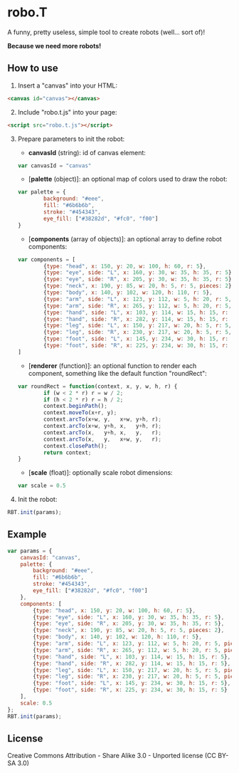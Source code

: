 robo.T
===========
A funny, pretty useless, simple tool to create robots (well... sort of)!

**Because we need more robots!**

How to use
-----------
1. Insert a "canvas" into your HTML:
```html
<canvas id="canvas"></canvas>
```

2. Include "robo.t.js" into your page:
```html
<script src="robo.t.js"></script>
```

3. Prepare parameters to init the robot:

    * **canvasId** (string): id of canvas element:   
    ```javascript
    var canvasId = "canvas"
    ```
    
    * [**palette** (object)]: an optional map of colors used to draw the robot:
    ```javascript
    var palette = {
        	background: "#eee",
        	fill: "#6b6b6b",
        	stroke: "#454343",
        	eye_fill: ["#38282d", "#fc0", "f00"]
    }
    ```
    
    * [**components** (array of objects)]: an optional array to define robot components:
    ```javascript
    var components = [
        	{type: "head", x: 150, y: 20, w: 100, h: 60, r: 5},
			{type: "eye", side: "L", x: 160, y: 30, w: 35, h: 35, r: 5},
			{type: "eye", side: "R", x: 205, y: 30, w: 35, h: 35, r: 5},
			{type: "neck", x: 190, y: 85, w: 20, h: 5, r: 5, pieces: 2},
			{type: "body", x: 140, y: 102, w: 120, h: 110, r: 5},
			{type: "arm", side: "L", x: 123, y: 112, w: 5, h: 20, r: 5, pieces: 2},
			{type: "arm", side: "R", x: 265, y: 112, w: 5, h: 20, r: 5, pieces: 2},
			{type: "hand", side: "L", x: 103, y: 114, w: 15, h: 15, r: 5},
			{type: "hand", side: "R", x: 282, y: 114, w: 15, h: 15, r: 5},
			{type: "leg", side: "L", x: 150, y: 217, w: 20, h: 5, r: 5, pieces: 2},
			{type: "leg", side: "R", x: 230, y: 217, w: 20, h: 5, r: 5, pieces: 2},
			{type: "foot", side: "L", x: 145, y: 234, w: 30, h: 15, r: 5},
			{type: "foot", side: "R", x: 225, y: 234, w: 30, h: 15, r: 5}
	]
    ```
    
    * [**renderer** (function)]: an optional function to render each component, something like the default function "roundRect":
    ```javascript
    var roundRect = function(context, x, y, w, h, r) {
			if (w < 2 * r) r = w / 2;
			if (h < 2 * r) r = h / 2;
			context.beginPath();
			context.moveTo(x+r, y);
			context.arcTo(x+w, y,   x+w, y+h, r);
			context.arcTo(x+w, y+h, x,   y+h, r);
			context.arcTo(x,   y+h, x,   y,   r);
			context.arcTo(x,   y,   x+w, y,   r);
			context.closePath();
			return context;
	}
    ```
    
    * [**scale** (float)]: optionally scale robot dimensions:
    ```javascript
    var scale = 0.5
    ```
    
4. Init the robot:
```javascript
RBT.init(params);
```

Example
-----------
```javascript
var params = {
    canvasId: "canvas",
    palette: {
        background: "#eee",
        fill: "#6b6b6b", 
        stroke: "#454343", 
        eye_fill: ["#38282d", "#fc0", "f00"]
    },
    components: [
		{type: "head", x: 150, y: 20, w: 100, h: 60, r: 5},
		{type: "eye", side: "L", x: 160, y: 30, w: 35, h: 35, r: 5},
		{type: "eye", side: "R", x: 205, y: 30, w: 35, h: 35, r: 5},
		{type: "neck", x: 190, y: 85, w: 20, h: 5, r: 5, pieces: 2},
		{type: "body", x: 140, y: 102, w: 120, h: 110, r: 5},
		{type: "arm", side: "L", x: 123, y: 112, w: 5, h: 20, r: 5, pieces: 2},
		{type: "arm", side: "R", x: 265, y: 112, w: 5, h: 20, r: 5, pieces: 2},
		{type: "hand", side: "L", x: 103, y: 114, w: 15, h: 15, r: 5},
		{type: "hand", side: "R", x: 282, y: 114, w: 15, h: 15, r: 5},
		{type: "leg", side: "L", x: 150, y: 217, w: 20, h: 5, r: 5, pieces: 2},
		{type: "leg", side: "R", x: 230, y: 217, w: 20, h: 5, r: 5, pieces: 2},
		{type: "foot", side: "L", x: 145, y: 234, w: 30, h: 15, r: 5},
		{type: "foot", side: "R", x: 225, y: 234, w: 30, h: 15, r: 5}
	],
    scale: 0.5
};			
RBT.init(params);
```

License
-----------
Creative Commons Attribution - Share Alike 3.0 - Unported license (CC BY-SA 3.0)
